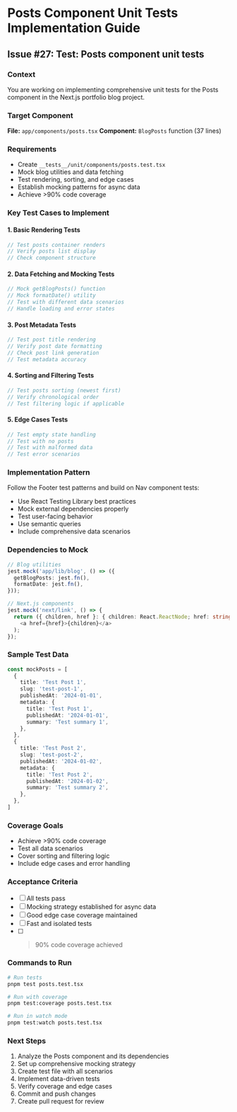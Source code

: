 # Posts Component Unit Tests Implementation Guide

## Issue #27: Test: Posts component unit tests

### Context

You are working on implementing comprehensive unit tests for the Posts component in the Next.js portfolio blog project.

### Target Component

**File:** `app/components/posts.tsx`
**Component:** `BlogPosts` function (37 lines)

### Requirements

- Create `__tests__/unit/components/posts.test.tsx`
- Mock blog utilities and data fetching
- Test rendering, sorting, and edge cases
- Establish mocking patterns for async data
- Achieve >90% code coverage

### Key Test Cases to Implement

#### 1. Basic Rendering Tests

```typescript
// Test posts container renders
// Verify posts list display
// Check component structure
```

#### 2. Data Fetching and Mocking Tests

```typescript
// Mock getBlogPosts() function
// Mock formatDate() utility
// Test with different data scenarios
// Handle loading and error states
```

#### 3. Post Metadata Tests

```typescript
// Test post title rendering
// Verify post date formatting
// Check post link generation
// Test metadata accuracy
```

#### 4. Sorting and Filtering Tests

```typescript
// Test posts sorting (newest first)
// Verify chronological order
// Test filtering logic if applicable
```

#### 5. Edge Cases Tests

```typescript
// Test empty state handling
// Test with no posts
// Test with malformed data
// Test error scenarios
```

### Implementation Pattern

Follow the Footer test patterns and build on Nav component tests:

- Use React Testing Library best practices
- Mock external dependencies properly
- Test user-facing behavior
- Use semantic queries
- Include comprehensive data scenarios

### Dependencies to Mock

```typescript
// Blog utilities
jest.mock('app/lib/blog', () => ({
  getBlogPosts: jest.fn(),
  formatDate: jest.fn(),
}));

// Next.js components
jest.mock('next/link', () => {
  return ({ children, href }: { children: React.ReactNode; href: string }) => (
    <a href={href}>{children}</a>
  );
});
```

### Sample Test Data

```typescript
const mockPosts = [
  {
    title: 'Test Post 1',
    slug: 'test-post-1',
    publishedAt: '2024-01-01',
    metadata: {
      title: 'Test Post 1',
      publishedAt: '2024-01-01',
      summary: 'Test summary 1',
    },
  },
  {
    title: 'Test Post 2',
    slug: 'test-post-2',
    publishedAt: '2024-01-02',
    metadata: {
      title: 'Test Post 2',
      publishedAt: '2024-01-02',
      summary: 'Test summary 2',
    },
  },
]
```

### Coverage Goals

- Achieve >90% code coverage
- Test all data scenarios
- Cover sorting and filtering logic
- Include edge cases and error handling

### Acceptance Criteria

- [ ] All tests pass
- [ ] Mocking strategy established for async data
- [ ] Good edge case coverage maintained
- [ ] Fast and isolated tests
- [ ] > 90% code coverage achieved

### Commands to Run

```bash
# Run tests
pnpm test posts.test.tsx

# Run with coverage
pnpm test:coverage posts.test.tsx

# Run in watch mode
pnpm test:watch posts.test.tsx
```

### Next Steps

1. Analyze the Posts component and its dependencies
2. Set up comprehensive mocking strategy
3. Create test file with all scenarios
4. Implement data-driven tests
5. Verify coverage and edge cases
6. Commit and push changes
7. Create pull request for review
